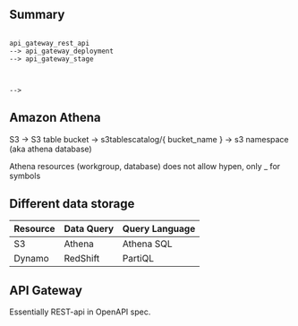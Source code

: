 ## Summary

```

api_gateway_rest_api
--> api_gateway_deployment
--> api_gateway_stage



-->

```

## Amazon Athena

S3 -> 
S3 table bucket
-> s3tablescatalog/{ bucket_name }
-> s3 namespace (aka athena database)

Athena resources (workgroup, database) does not allow hypen, only _ for symbols


## Different data storage

| Resource | Data Query | Query Language |
|----------|------------|----------------|
| S3       | Athena     | Athena SQL     |
| Dynamo   | RedShift   | PartiQL        |



## API Gateway

Essentially REST-api in OpenAPI spec.

